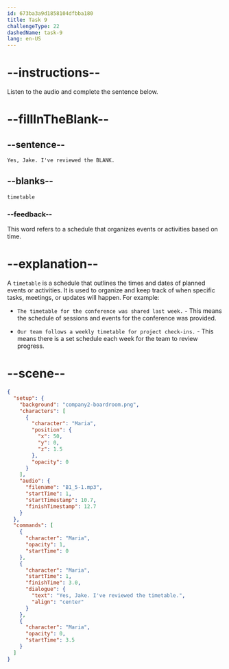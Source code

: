 ```yaml
---
id: 673ba3a9d1858104dfbba180
title: Task 9
challengeType: 22
dashedName: task-9
lang: en-US
---
```

<!-- (Audio) Maria: Yes, Jake. I've reviewed the timetable. -->

# --instructions--

Listen to the audio and complete the sentence below.

# --fillInTheBlank--

## --sentence--

`Yes, Jake. I've reviewed the BLANK.`

## --blanks--

`timetable`

### --feedback--

This word refers to a schedule that organizes events or activities based on time.

# --explanation--

A `timetable` is a schedule that outlines the times and dates of planned events or activities. It is used to organize and keep track of when specific tasks, meetings, or updates will happen. For example:

- `The timetable for the conference was shared last week.` - This means the schedule of sessions and events for the conference was provided.

- `Our team follows a weekly timetable for project check-ins.` - This means there is a set schedule each week for the team to review progress.

# --scene--

```json
{
  "setup": {
    "background": "company2-boardroom.png",
    "characters": [
      {
        "character": "Maria",
        "position": {
          "x": 50,
          "y": 0,
          "z": 1.5
        },
        "opacity": 0
      }
    ],
    "audio": {
      "filename": "B1_5-1.mp3",
      "startTime": 1,
      "startTimestamp": 10.7,
      "finishTimestamp": 12.7
    }
  },
  "commands": [
    {
      "character": "Maria",
      "opacity": 1,
      "startTime": 0
    },
    {
      "character": "Maria",
      "startTime": 1,
      "finishTime": 3.0,
      "dialogue": {
        "text": "Yes, Jake. I've reviewed the timetable.",
        "align": "center"
      }
    },
    {
      "character": "Maria",
      "opacity": 0,
      "startTime": 3.5
    }
  ]
}
```
